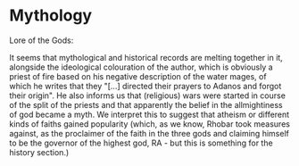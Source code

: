 # Mythology



Lore of the Gods:

It seems that mythological and historical records are melting together in it, alongside the ideological colouration of the author, which is obviously a priest of fire based on his negative description of the water mages, of which he writes that they "[...] directed their prayers to Adanos and forgot their origin". He also informs us that (religious) wars were started in course of the split of the priests and that apparently the belief in the allmightiness of god became a myth. We interpret this to suggest that atheism or different kinds of faiths gained popularity (which, as we know, Rhobar took measures against, as the proclaimer of the faith in the three gods and claiming himself to be the governor of the highest god, RA - but this is something for the history section.)
